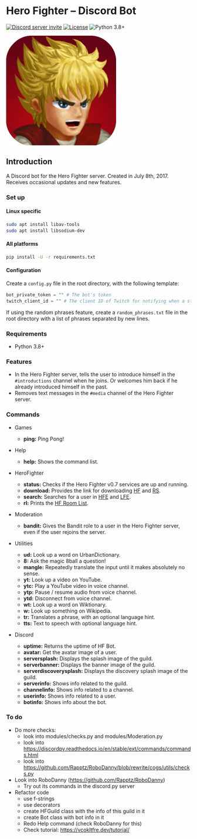 # Hero Fighter &ndash; Discord Bot

[![Discord server invite](https://discord.com/api/guilds/234364433344888832/widget.png)](https://discord.gg/3PUwmY8) [![License](https://img.shields.io/badge/license-MIT-red?style=flat)](LICENSE) ![Python 3.8+](https://img.shields.io/badge/python-v3.8+-blue?style=flat)

![Bot Avatar](resources/bot_avatar.png)

## Introduction

A Discord bot for the Hero Fighter server. Created in July 8th, 2017. Receives occasional updates and new features.

### Set up

#### Linux specific

```sh
sudo apt install libav-tools
sudo apt install libsodium-dev
```

#### All platforms

```sh
pip install -U -r requirements.txt
```

#### Configuration

Create a `config.py` file in the root directory, with the following template:

```py
bot_private_token = "" # The bot's token
twitch_client_id = "" # The client ID of Twitch for notifying when a stream goes live
```

If using the random phrases feature, create a `random_phrases.txt` file in the root directory with a list of phrases separated by new lines.

### Requirements

- Python 3.8+

### Features

- In the Hero Fighter server, tells the user to introduce himself in the `#introductions` channel when he joins. Or welcomes him back if he already introduced himself in the past.
- Removes text messages in the `#media` channel of the Hero Fighter server.

### Commands

- Games
  - **ping:** Ping Pong!

- Help
  - **help:** Shows the command list.

- HeroFighter
  - **status:** Checks if the Hero Fighter v0.7 services are up and running.
  - **download:** Provides the link for downloading [HF](http://www.mediafire.com/file/ifqnas78z6eosyy/Hero_Fighter_v0.7.exe) and [RS](http://herofighter-empire.com/downloads/servers/RS_0.7_1.0a_MangaD.zip).
  - **search:** Searches for a user in [HFE](http://www.herofighter-empire.com/forum/) and [LFE](https://www.lf-empire.de/forum/).
  - **rl:** Prints the [HF Room List](http://herofighter-empire.com/hf-empire/multiplayer/room-list).

- Moderation
  - **bandit:** Gives the Bandit role to a user in the Hero Fighter server, even if the user rejoins the server.

- Utilities
  - **ud:** Look up a word on UrbanDictionary.
  - **8:** Ask the magic 8ball a question!
  - **mangle:** Repeatedly translate the input until it makes absolutely no sense.
  - **yt:** Look up a video on YouTube.
  - **ytc:** Play a YouTube video in voice channel.
  - **ytp:** Pause / resume audio from voice channel.
  - **ytd:** Disconnect from voice channel.
  - **wt:** Look up a word on Wiktionary.
  - **w:** Look up something on Wikipedia.
  - **tr:** Translates a phrase, with an optional language hint.
  - **tts:** Text to speech with optional language hint.

- Discord
  - **uptime:** Returns the uptime of HF Bot.
  - **avatar:** Get the avatar image of a user.
  - **serversplash:** Displays the splash image of the guild.
  - **serverbanner:** Displays the banner image of the guild.
  - **serverdiscoverysplash:** Displays the discovery splash image of the guild.
  - **serverinfo:** Shows info related to the guild.
  - **channelinfo:** Shows info related to a channel.
  - **userinfo:** Shows info related to a user.
  - **botinfo:** Shows info about the bot.

### To do

- Do more checks:
  - look into modules/checks.py and modules/Moderation.py
  - look into https://discordpy.readthedocs.io/en/stable/ext/commands/commands.html
  - look into https://github.com/Rapptz/RoboDanny/blob/rewrite/cogs/utils/checks.py
- Look into RoboDanny (https://github.com/Rapptz/RoboDanny)
  - Try out its commands in the discord.py server
- Refactor code
  - use f-strings
  - use decorators
  - create HFGuild class with the info of this guild in it
  - create Bot class with bot info in it
  - Redo Help command (check RoboDanny for this)
  - Check tutorial: https://vcokltfre.dev/tutorial/
